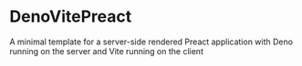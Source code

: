 # DenoVitePreact
A minimal template for a server-side rendered Preact application with Deno running on the server and Vite running on the client
